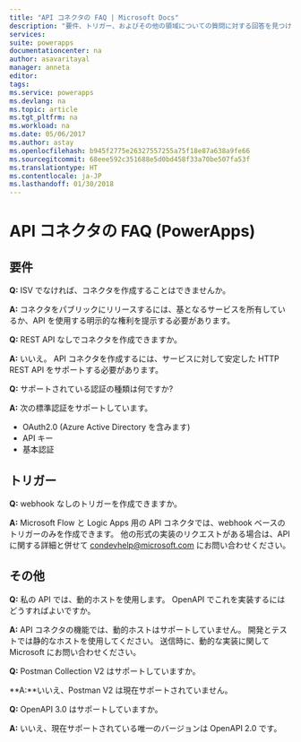 ```yaml
---
title: "API コネクタの FAQ | Microsoft Docs"
description: "要件、トリガー、およびその他の領域についての質問に対する回答を見つけます。"
services: 
suite: powerapps
documentationcenter: na
author: asavaritayal
manager: anneta
editor: 
tags: 
ms.service: powerapps
ms.devlang: na
ms.topic: article
ms.tgt_pltfrm: na
ms.workload: na
ms.date: 05/06/2017
ms.author: astay
ms.openlocfilehash: b945f2775e26327557255a75f18e87a638a9fe66
ms.sourcegitcommit: 68eee592c351688e5d0bd458f33a70be507fa53f
ms.translationtype: HT
ms.contentlocale: ja-JP
ms.lasthandoff: 01/30/2018
---
```

# <a name="api-connector-faq-powerapps"></a>API コネクタの FAQ (PowerApps)
## <a name="requirements"></a>要件
**Q:** ISV でなければ、コネクタを作成することはできませんか。

**A:** コネクタをパブリックにリリースするには、基となるサービスを所有しているか、API を使用する明示的な権利を提示する必要があります。

**Q:** REST API なしでコネクタを作成できますか。

**A:** いいえ。 API コネクタを作成するには、サービスに対して安定した HTTP REST API をサポートする必要があります。

**Q:** サポートされている認証の種類は何ですか?

**A:** 次の標準認証をサポートしています。

* OAuth2.0 (Azure Active Directory を含みます)
* API キー
* 基本認証

## <a name="triggers"></a>トリガー
**Q:** webhook なしのトリガーを作成できますか。 

**A:** Microsoft Flow と Logic Apps 用の API コネクタでは、webhook ベースのトリガーのみを作成できます。 他の形式の実装のリクエストがある場合は、API に関する詳細と併せて [condevhelp@microsoft.com](mailto:condevhelp@microsoft.com) にお問い合わせください。

## <a name="miscellaneous"></a>その他
**Q:** 私の API では、動的ホストを使用します。 OpenAPI でこれを実装するにはどうすればよいですか。

**A:** API コネクタの機能では、動的ホストはサポートしていません。 開発とテストでは静的なホストを使用してください。 送信時に、動的な実装に関して Microsoft にお問い合わせください。

**Q:** Postman Collection V2 はサポートしていますか。

**A:**いいえ、Postman V2 は現在サポートされていません。

**Q:** OpenAPI 3.0 はサポートしていますか。

**A:** いいえ、現在サポートされている唯一のバージョンは OpenAPI 2.0 です。

